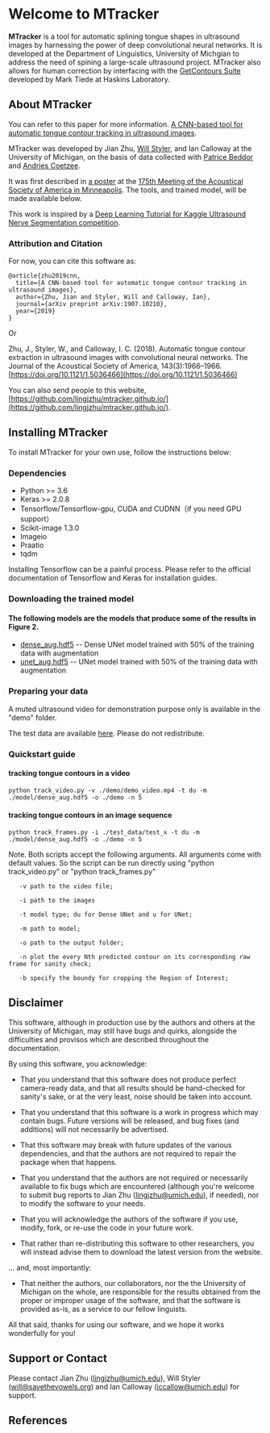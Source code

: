 # Welcome to MTracker

**MTracker** is a tool for automatic splining tongue shapes in ultrasound images by harnessing the power of deep convolutional neural networks. It is developed at the Department of Linguistics, University of Michgian to address the need of spining a large-scale ultrasound project. MTracker also allows for human correction by interfacing with the [GetContours Suite](https://github.com/mktiede/GetContours) developed by Mark Tiede at Haskins Laboratory.


## About MTracker

You can refer to this paper for more information. [A CNN-based tool for automatic tongue contour tracking in ultrasound images](https://arxiv.org/abs/1907.10210).

MTracker was developed by Jian Zhu, [Will Styler](http://savethevowels.org/will/), and Ian Calloway at the University of Michigan, on the basis of data collected with [Patrice Beddor](https://sites.lsa.umich.edu/beddor/) and [Andries Coetzee](https://sites.lsa.umich.edu/coetzee/).  


It was first described in [a poster](https://github.com/lingjzhu/mtracker.github.io/blob/master/mtracker_asa2018_poster%202.pdf) at the [175th Meeting of the Acoustical Society of America in Minneapolis](https://acousticalsociety.org/program-of-175th-meeting-of-the-acoustical-society-of-america/).  The tools, and trained model, will be made available below.

This work is inspired by a [Deep Learning Tutorial for Kaggle Ultrasound Nerve Segmentation competition](https://github.com/jocicmarko/ultrasound-nerve-segmentation). 



### Attribution and Citation

For now, you can cite this software as:

```
@article{zhu2019cnn,
  title={A CNN-based tool for automatic tongue contour tracking in ultrasound images},
  author={Zhu, Jian and Styler, Will and Calloway, Ian},
  journal={arXiv preprint arXiv:1907.10210},
  year={2019}
}
```

Or

Zhu, J., Styler, W., and Calloway, I. C. (2018). Automatic tongue contour extraction in ultrasound images with convolutional neural networks. The Journal of the Acoustical Society of America, 143(3):1966–1966. [https://doi.org/10.1121/1.5036466](https://doi.org/10.1121/1.5036466)

You can also send people to this website, [https://github.com/lingjzhu/mtracker.github.io/](https://github.com/lingjzhu/mtracker.github.io/).

## Installing MTracker

To install MTracker for your own use, follow the instructions below:

### Dependencies

- Python >= 3.6
- Keras >= 2.0.8
- Tensorflow/Tensorflow-gpu, CUDA and CUDNN（if you need GPU support）
- Scikit-image 1.3.0
- Imageio
- Praatio
- tqdm

Installing Tensorflow can be a painful process. Please refer to the official documentation of Tensorflow and Keras for installation guides.

### Downloading the trained model

#### The following models are the models that produce some of the results in Figure 2.
- [dense_aug.hdf5](https://drive.google.com/file/d/1r1PnFw8KihmJnhXLUsKiw9BxJTSm3PhM/view?usp=sharing) -- Dense UNet model trained with 50% of the training data with augmentation
- [unet_aug.hdf5](https://drive.google.com/file/d/181unum8CBgpzoGs-4KFqOwj7k7ELlK3R/view?usp=sharing) -- UNet model trained with 50% of the training data with augmentation


### Preparing your data

A muted ultrasound video for demonstration purpose only is available in the "demo" folder.

The test data are available [here](https://drive.google.com/drive/folders/14x-lG-gDZE-3qzMI5MPYJ7q2-8vu5Xc1?usp=sharing). Please do not redistribute.

### Quickstart guide
#### tracking tongue contours in a video
```
python track_video.py -v ./demo/demo_video.mp4 -t du -m ./model/dense_aug.hdf5 -o ./demo -n 5
```

#### tracking tongue contours in an image sequence
```
python track_frames.py -i ./test_data/test_x -t du -m ./model/dense_aug.hdf5 -o ./demo -n 5
```
Note. Both scripts accept the following arguments. All arguments come with default values. So the script can be run directly using "python track_video.py" or "python track_frames.py"
```
   -v path to the video file;
   
   -i path to the images

   -t model type; du for Dense UNet and u for UNet;

   -m path to model;

   -o path to the output folder;

   -n plot the every Nth predicted contour on its corresponding raw frame for sanity check;

   -b specify the boundy for cropping the Region of Interest;
```


## Disclaimer

This software, although in production use by the authors and others at the University of Michigan, may still have bugs and quirks, alongside the difficulties and provisos which are described throughout the documentation. 

By using this software, you acknowledge:

* That you understand that this software does not produce perfect camera-ready data, and that all results should be hand-checked for sanity's sake, or at the very least, noise should be taken into account.

* That you understand that this software is a work in progress which may contain bugs.  Future versions will be released, and bug fixes (and additions) will not necessarily be advertised.

* That this software may break with future updates of the various dependencies, and that the authors are not required to repair the package when that happens.

* That you understand that the authors are not required or necessarily available to fix bugs which are encountered (although you're welcome to submit bug reports to Jian Zhu (lingjzhu@umich.edu), if needed), nor to modify the software to your needs.

* That you will acknowledge the authors of the software if you use, modify, fork, or re-use the code in your future work.  

* That rather than re-distributing this software to other researchers, you will instead advise them to download the latest version from the website.

... and, most importantly:

* That neither the authors, our collaborators, nor the the University of Michigan on the whole, are responsible for the results obtained from the proper or improper usage of the software, and that the software is provided as-is, as a service to our fellow linguists.

All that said, thanks for using our software, and we hope it works wonderfully for you!

## Support or Contact

Please contact Jian Zhu (lingjzhu@umich.edu), Will Styler (will@savethevowels.org) and Ian Calloway (iccallow@umich.edu) for support.

## References

[^1]: Ronneberger et al. 2015, U-Net: Convolutional Networks for Biomedical Image Segmentation, DOI:10.1007/978-3-319-24574-4_28
